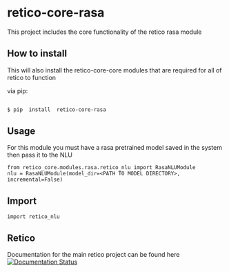 # retico-core-rasa
  

This project includes the core functionality of the retico rasa module

## How to install
This will also install the retico-core-core modules that are required for all of retico to function


via pip:

  

```bash

$ pip  install  retico-core-rasa

```

## Usage
For this module you must have a rasa pretrained model saved in the system then pass it to the NLU

```
from retico_core.modules.rasa.retico_nlu import RasaNLUModule
nlu = RasaNLUModule(model_dir=<PATH TO MODEL DIRECTORY>, incremental=False)
```

## Import
```
import retico_nlu
```

## Retico
Documentation for the main retico project can be found here
[![Documentation Status](https://readthedocs.org/projects/retico-core/badge/?version=latest)](https://retico-core.readthedocs.io/en/latest/?badge=latest)